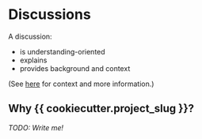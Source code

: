 # Discussions

A discussion:

- is understanding-oriented
- explains
- provides background and context

(See [here](https://www.divio.com/blog/documentation/) for context and more information.)


## Why {{ cookiecutter.project_slug }}?

_TODO: Write me!_